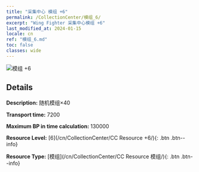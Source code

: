 ```yaml
---
title: "采集中心 模组 +6"
permalink: /CollectionCenter/模组_6/
excerpt: "Wing Fighter 采集中心模组 +6"
last_modified_at: 2024-01-15
locale: cn
ref: "模组_6.md"
toc: false
classes: wide
---
```



![模组 +6](/images/cc/CC_Module_5.png)

## Details

  **Description:** 随机模组×40

  **Transport time:** 7200

  **Maximum BP in time calculation:** 130000

  **Resource Level:** [6](/cn/CollectionCenter/CC Resource +6/){: .btn .btn--info}

  **Resource Type:** [模组](/cn/CollectionCenter/CC Resource 模组/){: .btn .btn--info}

